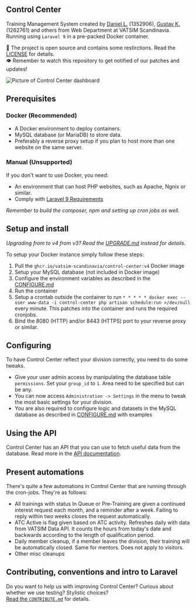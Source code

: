 ## Control Center
Training Management System created by [Daniel L.](https://github.com/blt950) (1352906), [Gustav K.](https://github.com/gustavkauman) (1262761) and others from Web Department at VATSIM Scandinavia. Running using `Laravel 9` in a pre-packed Docker container.

📝 The project is open source and contains some restirctions. Read the [LICENSE](LICENSE) for details.\
👁️ Remember to watch this repository to get notified of our patches and updates!

![Picture of Control Center dashboard](https://github.com/Vatsim-Scandinavia/controlcenter/assets/2505044/e115c1d0-d7e5-41cb-8fd6-0a787f06c0ea)

## Prerequisites

### Docker (Recommended)
- A Docker environment to deploy containers.
- MySQL database (or MariaDB) to store data.
- Preferably a reverse proxy setup if you plan to host more than one website on the same server.

### Manual (Unsupported)
If you don't want to use Docker, you need:
- An environment that can host PHP websites, such as Apache, Ngnix or similar.
- Comply with [Laravel 9 Requirements](https://laravel.com/docs/9.x/deployment#server-requirements)

*Remember to build the composer, npm and setting up cron jobs as well.*

## Setup and install

*Upgrading from to v4 from v3? Read the [UPGRADE.md](UPGRADE.md) instead for details.*

To setup your Docker instance simply follow these steps:
1. Pull the `ghcr.io/vatsim-scandinavia/control-center:v4` Docker image
2. Setup your MySQL database (not included in Docker image)
3. Configure the environment variables as described in the [CONFIGURE.md](CONFIGURE.md)
4. Run the container
5. Setup a crontab outside the container to run `* * * * * docker exec --user www-data -i control-center php artisan schedule:run >/dev/null` every minute. This patches into the container and runs the required cronjobs.
6. Bind the 8080 (HTTP) and/or 8443 (HTTPS) port to your reverse proxy or similar.

## Configuring

To have Control Center reflect your division correctly, you need to do some tweaks.
- Give your user admin access by manipulating the database table `permissions`. Set your `group_id` to `1`. Area need to be specified but can be any.
- You can now access `Administration -> Settings` in the menu to tweak the most basic settings for your division.
- You are also required to configure logic and datasets in the MySQL database as described in [CONFIGURE.md](CONFIGURE.md) with examples

## Using the API

Control Center has an API that you can use to fetch useful data from the database. Read more in the [API documentation](API.md).

## Present automations
There's quite a few automations in Control Center that are running through the cron-jobs. They're as follows:

- All trainings with status In Queue or Pre-Training are given a continued interest request each month, and a reminder after a week. Failing to reply within two weeks closes the request automatically.
- ATC Active is flag given based on ATC activity. Refreshes daily with data from VATSIM Data API. It counts the hours from today's date and backwards according to the length of qualification period.
- Daily member cleanup, if a member leaves the division, their training will be automatically closed. Same for mentors. Does not apply to visitors.
- Other misc cleanups

## Contributing, conventions and intro to Laravel

Do you want to help us with improving Control Center? Curious about whether we use testing? Stylistic choices?\
[Read the `CONTRIBUTE.md`](CONTRIBUTE.md) for details.
